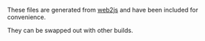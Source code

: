 These files are generated from [web2js](https://github.com/kisonecat/web2js) and
have been included for convenience.

They can be swapped out with other builds.
